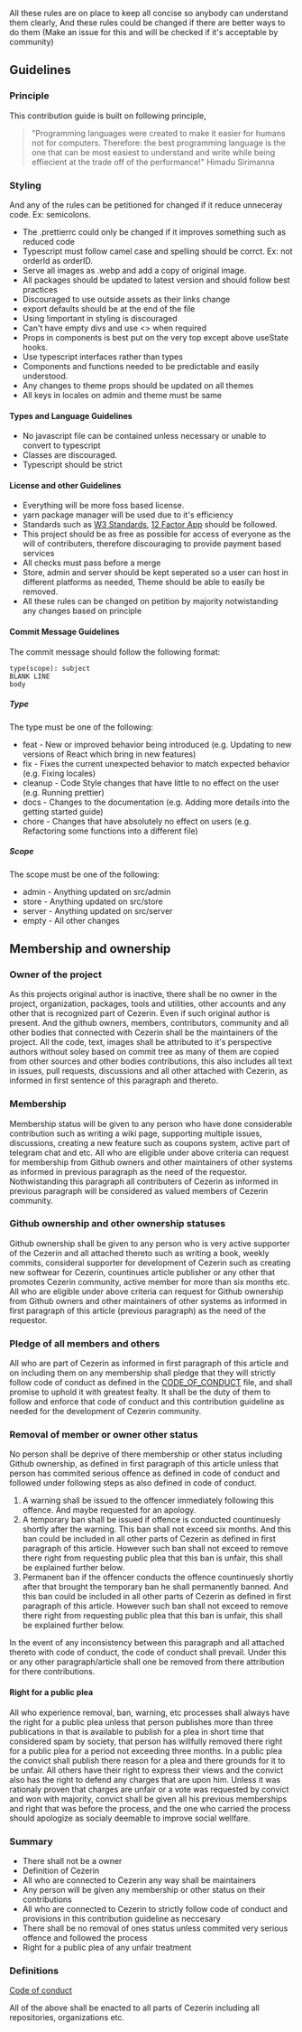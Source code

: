 All these rules are on place to keep all concise so anybody can understand them
clearly, And these rules could be changed if there are better ways to do them
(Make an issue for this and will be checked if it's acceptable by community)

## Guidelines

### Principle

This contribution guide is built on following principle,

> "Programming languages were created to make it easier for humans not for computers.
> Therefore: the best programming language is the one that can be most easiest to understand and write while being effiecient at the trade off of the performance!" Himadu Sirimanna

### Styling

And any of the rules can be petitioned for changed if it reduce unneceray code. Ex: semicolons.

- The .prettierrc could only be changed if it improves something such as reduced code
- Typescript must follow camel case and spelling should be corrct. Ex: not orderId as orderID.
- Serve all images as .webp and add a copy of original image.
- All packages should be updated to latest version and should follow best practices
- Discouraged to use outside assets as their links change
- export defaults should be at the end of the file
- Using !important in styling is discouraged
- Can't have empty divs and use <> when required
- Props in components is best put on the very top except above useState hooks.
- Use typescript interfaces rather than types
- Components and functions needed to be predictable and easily understood.
- Any changes to theme props should be updated on all themes
- All keys in locales on admin and theme must be same

#### Types and Language Guidelines

- No javascript file can be contained unless necessary or unable to convert to typescript
- Classes are discouraged.
- Typescript should be strict

#### License and other Guidelines

- Everything will be more foss based license.
- yarn package manager will be used due to it's efficiency
- Standards such as [W3 Standards](https://www.w3.org/standards/), [12 Factor App](https://12factor.net/) should be followed.
- This project should be as free as possible for access of everyone as the will of contributers, therefore discouraging to provide payment based services
- All checks must pass before a merge
- Store, admin and server should be kept seperated so a user can host in different platforms as needed, Theme should be able to easily be removed.
- All these rules can be changed on petition by majority notwistanding any changes based on principle

#### Commit Message Guidelines

The commit message should follow the following format:

```plain
type(scope): subject
BLANK LINE
body
```

##### Type

The type must be one of the following:

- feat - New or improved behavior being introduced (e.g. Updating to new versions of React which bring in new features)
- fix - Fixes the current unexpected behavior to match expected behavior (e.g. Fixing locales)
- cleanup - Code Style changes that have little to no effect on the user (e.g. Running prettier)
- docs - Changes to the documentation (e.g. Adding more details into the getting started guide)
- chore - Changes that have absolutely no effect on users (e.g. Refactoring some functions into a different file)

##### Scope

The scope must be one of the following:

- admin - Anything updated on src/admin
- store - Anything updated on src/store
- server - Anything updated on src/server
- empty - All other changes

## Membership and ownership

### Owner of the project

As this projects original author is inactive, there shall be no owner in the project, organization, packages, tools and utilities, other accounts and any other that is recognized part of Cezerin. Even if such original author is present.
And the github owners, members, contributors, community and all other bodies that connected with Cezerin shall be the maintainers of the project. All the code, text, images shall be attributed to it's perspective authors without soley based on commit tree as many of them are copied from other sources and other bodies contributions, this also includes all text in issues, pull requests, discussions and all other attached with Cezerin, as informed in first sentence of this paragraph and thereto.

### Membership

Membership status will be given to any person who have done considerable contribution such as writing a wiki page, supporting multiple issues, discussions, creating a new feature such as coupons system, active part of telegram chat and etc. All who are eligible under above criteria can request for membership from Github owners and other maintainers of other systems as informed in previous paragraph as the need of the requestor. Nothwistanding this paragraph all contributers of Cezerin as informed in previous paragraph will be considered as valued members of Cezerin community.

### Github ownership and other ownership statuses

Github ownership shall be given to any person who is very active supporter of the Cezerin and all attached thereto such as writing a book, weekly commits, consideral supporter for development of Cezerin such as creating new softwear for Cezerin, countinues article publisher or any other that promotes Cezerin community, active member for more than six months etc. All who are eligible under above criteria can request for Github ownership from Github owners and other maintainers of other systems as informed in first paragraph of this article (previous paragraph) as the need of the requestor.

### Pledge of all members and others

All who are part of Cezerin as informed in first paragraph of this article and on including them on any membership shall pledge that they will strictly follow code of conduct as defined in the [CODE_OF_CONDUCT](https://github.com/Cezerin2/Cezerin2/blob/main/CODE_OF_CONDUCT.md) file, and shall promise to uphold it with greatest fealty. It shall be the duty of them to follow and enforce that code of conduct and this contribution guideline as needed for the development of Cezerin community.

### Removal of member or owner other status

No person shall be deprive of there membership or other status including Github ownership, as defined in first paragraph of this article unless that person has commited serious offence as defined in code of conduct and followed under following steps as also defined in code of conduct.

1. A warning shall be issued to the offencer immediately following this offence. And maybe requested for an apology.
2. A temporary ban shall be issued if offence is conducted countinuesly shortly after the warning. This ban shall not exceed six months. And this ban could be included in all other parts of Cezerin as defined in first paragraph of this article. However such ban shall not exceed to remove there right from requesting public plea that this ban is unfair, this shall be explained further below.
3. Permanent ban if the offencer conducts the offence countinuesly shortly after that brought the temporary ban he shall permanently banned. And this ban could be included in all other parts of Cezerin as defined in first paragraph of this article. However such ban shall not exceed to remove there right from requesting public plea that this ban is unfair, this shall be explained further below.

In the event of any inconsistency between this paragraph and all attached thereto with code of conduct, the code of conduct shall prevail.
Under this or any other paragraph/article shall one be removed from there attribution for there contributions.

#### Right for a public plea

All who experience removal, ban, warning, etc processes shall always have the right for a public plea unless that person publishes more than three publications in that is available to publish for a plea in short time that considered spam by society, that person has willfully removed there right for a public plea for a period not exceeding three months. In a public plea the convict shall publish there reason for a plea and there grounds for it to be unfair. All others have their right to express their views and the convict also has the right to defend any charges that are upon him. Unless it was rationaly proven that charges are unfair or a vote was requested by convict and won with majority, convict shall be given all his previous memberships and right that was before the process, and the one who carried the process should apologize as socialy deemable to improve social wellfare.

### Summary

- There shall not be a owner
- Definition of Cezerin
- All who are connected to Cezerin any way shall be maintainers
- Any person will be given any membership or other status on their contributions
- All who are connected to Cezerin to strictly follow code of conduct and provisions in this contribution guideline as neccesary
- There shall be no removal of ones status unless commited very serious offence and followed the process
- Right for a public plea of any unfair treatment

### Definitions

[Code of conduct](https://github.com/Cezerin2/Cezerin2/blob/main/CODE_OF_CONDUCT.md)

All of the above shall be enacted to all parts of Cezerin including all repositories, organizations etc.
